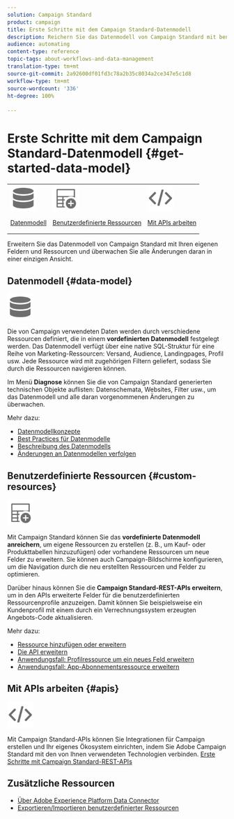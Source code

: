 ```yaml
---
solution: Campaign Standard
product: campaign
title: Erste Schritte mit dem Campaign Standard-Datenmodell
description: Reichern Sie das Datenmodell von Campaign Standard mit benutzerdefinierten Feldern und Ressourcen an und erweitern Sie REST-APIs, um erweiterte Felder sichtbar zu machen.
audience: automating
content-type: reference
topic-tags: about-workflows-and-data-management
translation-type: tm+mt
source-git-commit: 2a92600df01fd3c78a2b35c8034a2ce347e5c1d8
workflow-type: tm+mt
source-wordcount: '336'
ht-degree: 100%

---
```



# Erste Schritte mit dem Campaign Standard-Datenmodell {#get-started-data-model}

<table>
<tr>
<td><img src="assets/do-not-localize/icon_datamodel.svg" width="60px"><p><a href="#data-model">Datenmodell</a></p></td>
<td><img src="assets/do-not-localize/icon_custom.svg" width="60px"><p><a href="#custom-resources">Benutzerdefinierte Ressourcen</a></p></td><td><img src="assets/do-not-localize/icon_api.svg" width="60px"><p><a href="#custom-resources">Mit APIs arbeiten</a></p></td></tr>
</table>

Erweitern Sie das Datenmodell von Campaign Standard mit Ihren eigenen Feldern und Ressourcen und überwachen Sie alle Änderungen daran in einer einzigen Ansicht.

## Datenmodell {#data-model}

<img src="assets/do-not-localize/icon_datamodel.svg" width="60px">

Die von Campaign verwendeten Daten werden durch verschiedene Ressourcen definiert, die in einem **vordefinierten Datenmodell** festgelegt werden. Das Datenmodell verfügt über eine native SQL-Struktur für eine Reihe von Marketing-Ressourcen: Versand, Audience, Landingpages, Profil usw. Jede Ressource wird mit zugehörigen Filtern geliefert, sodass Sie durch die Ressourcen navigieren können.

Im Menü **Diagnose** können Sie die von Campaign Standard generierten technischen Objekte auflisten: Datenschemata, Websites, Filter usw., um das Datenmodell und alle daran vorgenommenen Änderungen zu überwachen.

Mehr dazu:

* [Datenmodellkonzepte](../../developing/using/data-model-concepts.md)
* [Best Practices für Datenmodelle](../../developing/using/data-model-best-practices.md)
* [Beschreibung des Datenmodells](../../developing/using/datamodel-introduction.md)
* [Änderungen an Datenmodellen verfolgen](../../developing/using/monitoring-data-model-changes.md)

## Benutzerdefinierte Ressourcen {#custom-resources}

<img src="assets/do-not-localize/icon_custom.svg" width="60px">

Mit Campaign Standard können Sie das **vordefinierte Datenmodell anreichern**, um eigene Ressourcen zu erstellen (z. B., um Kauf- oder Produkttabellen hinzuzufügen) oder vorhandene Ressourcen um neue Felder zu erweitern. Sie können auch Campaign-Bildschirme konfigurieren, um die Navigation durch die neu erstellten Ressourcen und Felder zu optimieren.

Darüber hinaus können Sie die **Campaign Standard-REST-APIs erweitern**, um in den APIs erweiterte Felder für die benutzerdefinierten Ressourcenprofile anzuzeigen. Damit können Sie beispielsweise ein Kundenprofil mit einem durch ein Verrechnungssystem erzeugten Angebots-Code aktualisieren.

Mehr dazu:

* [Ressource hinzufügen oder erweitern](../../developing/using/key-steps-to-add-a-resource.md)
* [Die API erweitern](../../developing/using/about-extending-the-api.md)
* [Anwendungsfall: Profilressource um ein neues Feld erweitern](../../developing/using/extending-the-profile-resource-with-a-new-field.md)
* [Anwendungsfall: App-Abonnementsressource erweitern](../../developing/using/extending-the-subscriptions-to-an-application-resource.md)

## Mit APIs arbeiten {#apis}

<img src="assets/do-not-localize/icon_api.svg" width="60px">

Mit Campaign Standard-APIs können Sie Integrationen für Campaign erstellen und Ihr eigenes Ökosystem einrichten, indem Sie Adobe Campaign Standard mit den von Ihnen verwendeten Technologien verbinden. [Erste Schritte mit Campaign Standard-REST-APIs](../../api/using/get-started-apis.md)

## Zusätzliche Ressourcen

* [Über Adobe Experience Platform Data Connector](../../developing/using/aep-about-data-connector.md)
* [Exportieren/Importieren benutzerdefinierter Ressourcen](https://helpx.adobe.com/de/campaign/kb/acs-get-started-with-cusres.html)

